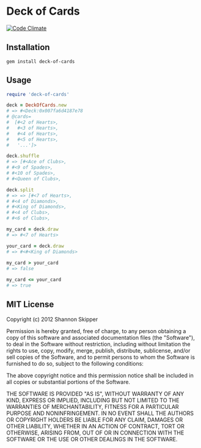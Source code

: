 # Deck of Cards
[![Code Climate](https://codeclimate.com/badge.png)](https://codeclimate.com/github/Havenwood/deck-of-cards)

## Installation

`gem install deck-of-cards`

## Usage

```ruby
require 'deck-of-cards'

deck = DeckOfCards.new
# => #<Deck:0x007fa6d4187e78
# @cards=
#  [#<2 of Hearts>,
#   #<3 of Hearts>,
#   #<4 of Hearts>,
#   #<5 of Hearts>,
#   '...']>

deck.shuffle
# => [#<Ace of Clubs>,
# #<9 of Spades>,
# #<10 of Spades>,
# #<Queen of Clubs>,

deck.split
# => => [#<7 of Hearts>,
# #<4 of Diamonds>,
# #<King of Diamonds>,
# #<4 of Clubs>,
# #<6 of Clubs>,

my_card = deck.draw
# => #<7 of Hearts>

your_card = deck.draw
# => #<#<King of Diamonds>
	
my_card > your_card
# => false

my_card <= your_card
# => true
```

## MIT License

Copyright (c) 2012 Shannon Skipper

Permission is hereby granted, free of charge, to any person obtaining a copy of this software and associated documentation files (the "Software"), to deal in the Software without restriction, including without limitation the rights to use, copy, modify, merge, publish, distribute, sublicense, and/or sell copies of the Software, and to permit persons to whom the Software is furnished to do so, subject to the following conditions:

The above copyright notice and this permission notice shall be included in all copies or substantial portions of the Software.

THE SOFTWARE IS PROVIDED "AS IS", WITHOUT WARRANTY OF ANY KIND, EXPRESS OR IMPLIED, INCLUDING BUT NOT LIMITED TO THE WARRANTIES OF MERCHANTABILITY, FITNESS FOR A PARTICULAR PURPOSE AND NONINFRINGEMENT. IN NO EVENT SHALL THE AUTHORS OR COPYRIGHT HOLDERS BE LIABLE FOR ANY CLAIM, DAMAGES OR OTHER LIABILITY, WHETHER IN AN ACTION OF CONTRACT, TORT OR OTHERWISE, ARISING FROM, OUT OF OR IN CONNECTION WITH THE SOFTWARE OR THE USE OR OTHER DEALINGS IN THE SOFTWARE.